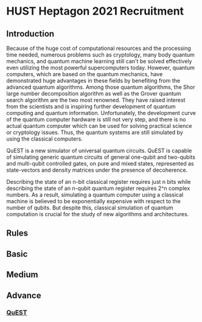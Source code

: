 # HUST Heptagon 2021 Recruitment

## Introduction

Because of the huge cost of computational resources and the processing time needed, numerous problems such as cryptology, many body quantum mechanics, and quantum machine learning still can't be solved effectively even utilizing the most powerful supercomputers today. However, quantum computers, which are based on the quantum mechanics, have demonstrated huge advantages in these fields by benefiting from the advanced quantum algorithms. Among those quantum algorithms, the Shor large number decomposition algorithm as well as the Grover quantum search algorithm are the two most renowned. They have raised interest from the scientists and is inspiring further development of quantum computing and quantum information. Unfortunately, the development curve of the quantum computer hardware is still not very step, and there is no actual quantum computer which can be used for solving practical science or cryptology issues. Thus, the quantum systems are still simulated by using the classical computers.

QuEST is a new simulator of universal quantum circuits. QuEST is capable of simulating generic quantum circuits of general one-qubit and two-qubits and multi-qubit controlled gates, on pure and mixed states, represented as state-vectors and density matrices under the presence of decoherence.

Describing the state of an n-bit classical register requires just n bits while describing the state of an n-qubit quantum register requires 2^n complex numbers. As a result, simulating a quantum computer using a classical machine is believed to be exponentially expensive with respect to the number of qubits. But despite this, classical simulation of quantum computation is crucial for the study of new algorithms and architectures.

## Rules

## Basic


## Medium

## Advance

### [QuEST](https://quest.qtechtheory.org)


